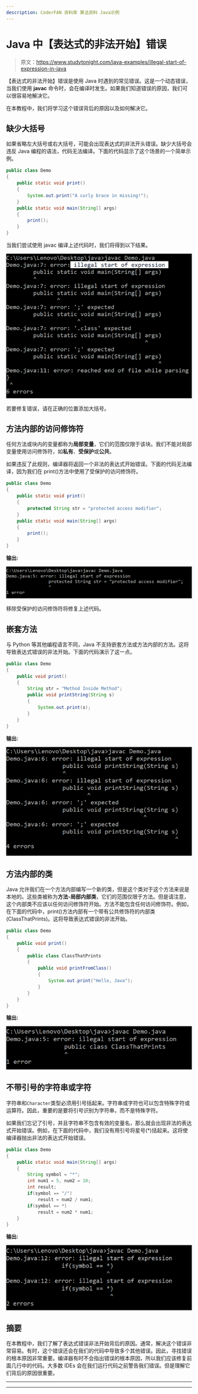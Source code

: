 ```yaml
---
description: CoderFAN 资料库 算法资料 Java示例
---
```


# Java 中【表达式的非法开始】错误

> 原文：<https://www.studytonight.com/java-examples/illegal-start-of-expression-in-java>

【表达式的非法开始】错误是使用 Java 时遇到的常见错误。这是一个动态错误，当我们使用 **javac** 命令时，会在编译时发生。如果我们知道错误的原因，我们可以很容易地解决它。

在本教程中，我们将学习这个错误背后的原因以及如何解决它。

## 缺少大括号

如果省略左大括号或右大括号，可能会出现表达式的非法开头错误。缺少大括号会违反 Java 编程的语法，代码无法编译。下面的代码显示了这个场景的一个简单示例。

```java
public class Demo
{
	public static void print()
	{
		System.out.print("A curly brace in missing!");
    }
	public static void main(String[] args)
	{
		print();
	}
}
```

当我们尝试使用 javac 编译上述代码时，我们将得到以下结果。

![Missing Curly Braces](img/93645e63a0b56da2c61842c153f1f9e2.png)

若要修复错误，请在正确的位置添加大括号。

## 方法内部的访问修饰符

任何方法或块内的变量都称为**局部变量**，它们的范围仅限于该块。我们不能对局部变量使用访问修饰符，如**私有**、**受保护**或**公共**。

如果违反了此规则，编译器将返回一个非法的表达式开始错误。下面的代码无法编译，因为我们在 print()方法中使用了受保护的访问修饰符。

```java
public class Demo
{
	public static void print()
	{
		protected String str = "protected access modifier";
	}
	public static void main(String[] args)
	{
		print();
	}
}
```

**输出:**

![Access Modifier Inside methods](img/7d6c14af60068e87dd059d35833d8649.png)

移除受保护的访问修饰符将修复上述代码。

## 嵌套方法

与 Python 等其他编程语言不同，Java 不支持嵌套方法或方法内部的方法。这将导致表达式错误的非法开始。下面的代码演示了这一点。

```java
public class Demo
{
	public void print()
	{
		String str = "Method Inside Method";
		public void printString(String s)
		{
			System.out.print(s);
		}
	}
}
```

**输出:**

![Nested Method](img/d17789226e0dea6fe29612d7ed93ca55.png)

## 方法内部的类

Java 允许我们在一个方法内部编写一个新的类，但是这个类对于这个方法来说是本地的。这些类被称为**方法-局部内部类**，它们的范围仅限于方法。但是请注意，这个内部类不应该以任何访问修饰符开始。方法不能包含任何访问修饰符。例如，在下面的代码中，print()方法内部有一个带有公共修饰符的内部类(ClassThatPrints)。这将导致表达式错误的非法开始。

```java
public class Demo
{
	public void print()
	{
		public class ClassThatPrints
		{
			public void printFromClass()
			{
				System.out.print("Hello, Java");
			}
		}
	}
}
```

**输出:**

![Class inside a method](img/67c662278ae33b1c1fe9433de4b663be.png)

## 不带引号的字符串或字符

字符串和`Character`类型必须用引号括起来。字符串或字符也可以包含特殊字符或运算符。因此，重要的是要将引号识别为字符串，而不是特殊字符。

如果我们忘记了引号，并且字符串不包含有效的变量名，那么就会出现非法的表达式开始错误。例如，在下面的代码中，我们没有用引号将星号(*)括起来。这将使编译器抛出非法的表达式开始错误。

```java
public class Demo
{
	public static void main(String[] args)
	{
		String symbol = "*";
		int num1 = 5, num2 = 10;
		int result;		
		if(symbol == "/")
			result = num2 / num1;		
		if(symbol == *)
			result = num2 * num1;
	}
}
```

**输出:**

![String without proper quotes](img/4cf3eafb6da43c04606bd99fac68da5d.png)

## 摘要

在本教程中，我们了解了表达式错误非法开始背后的原因。通常，解决这个错误非常容易。有时，这个错误还会在我们的代码中导致多个其他错误。因此，寻找错误的根本原因非常重要。编译器有时不会指出错误的根本原因，所以我们应该修复前面几行中的代码。大多数 IDEs 会在我们运行代码之前警告我们错误。但是理解它们背后的原因很重要。

* * *

* * *